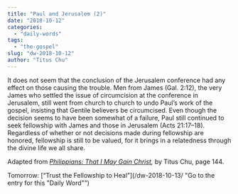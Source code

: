 ```yaml
---
title: "Paul and Jerusalem (2)"
date: "2018-10-12"
categories: 
  - "daily-words"
tags: 
  - "the-gospel"
slug: "dw-2018-10-12"
author: "Titus Chu"
---
```


It does not seem that the conclusion of the Jerusalem conference had any effect on those causing the trouble. Men from James (Gal. 2:12), the very James who settled the issue of circumcision at the conference in Jerusalem, still went from church to church to undo Paul’s work of the gospel, insisting that Gentile believers be circumcised. Even though the decision seems to have been somewhat of a failure, Paul still continued to seek fellowship with James and those in Jerusalem (Acts 21:17–18). Regardless of whether or not decisions made during fellowship are honored, fellowship is still to be valued, for it brings in a relatedness through the divine life we all share.

Adapted from _[Philippians: That I May Gain Christ](/book-philippians/ "Go to the listing for this book"),_ by Titus Chu, page 144.

Tomorrow: [“Trust the Fellowship to Heal”](/dw-2018-10-13/ "Go to the entry for this "Daily Word"")
